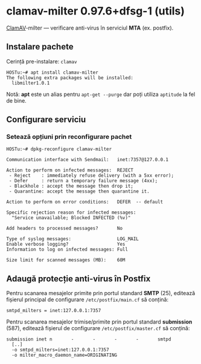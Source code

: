 clamav-milter 0.97.6+dfsg-1 (utils)
===================================

[ClamAV][acasă]-milter — verificare anti-virus în serviciul **MTA** (ex. postfix).

[acasă]: http://www.clamav.net/


Instalare pachete
-----------------

Cerință pre-instalare: `clamav`

    HOSTu:~# apt install clamav-milter
    The following extra packages will be installed:
      libmilter1.0.1

Notă: **apt** este un alias pentru `apt-get --purge` dar poți utiliza `aptitude` la fel de bine.


Configurare serviciu
--------------------

### Setează opțiuni prin reconfigurare pachet

    HOSTu:~# dpkg-reconfigure clamav-milter

    Communication interface with Sendmail:   inet:7357@127.0.0.1

    Action to perform on infected messages:  REJECT
     - Reject    : immediately refuse delivery (with a 5xx error);
     - Defer     : return a temporary failure message (4xx);
     - Blackhole : accept the message then drop it;
     - Quarantine: accept the message then quarantine it.

    Action to perform on error conditions:   DEFER	-- default

    Specific rejection reason for infected messages:
      "Service unavailable; Blocked INFECTED (%v)"

    Add headers to processed messages?       No

    Type of syslog messages:                 LOG_MAIL
    Enable verbose logging?                  Yes
    Information to log on infected messages: Full

    Size limit for scanned messages (MB):    60M


Adaugă protecție anti-virus în Postfix
--------------------------------------

Pentru scanarea mesajelor primite prin portul standard **SMTP** (25), editează fișierul principal de configurare `/etc/postfix/main.cf` să conțină:

    smtpd_milters = inet:127.0.0.1:7357

Pentru scanarea mesajelor trimise/primite prin portul standard **submission** (587), editează fișierul de configurare `/etc/postfix/master.cf` să conțină:

    submission inet n       -       -       -       -       smtpd
      [..]
      -o smtpd_milters=inet:127.0.0.1:7357
      -o milter_macro_daemon_name=ORIGINATING

